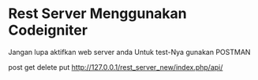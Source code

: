 # Rest Server Menggunakan Codeigniter 

 Jangan lupa aktifkan web server anda
Untuk test-Nya gunakan POSTMAN

post get delete put
http://127.0.0.1/rest_server_new/index.php/api/
